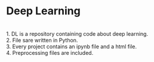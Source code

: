 # Deep Learning
<br />1. DL is a repository containing code about deep learning.
<br />2. File sare written in Python.
<br />3. Every project contains an ipynb file and a html file.
<br />4. Preprocessing files are included.
